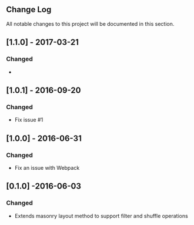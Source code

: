 ## Change Log
All notable changes to this project will be documented in this section.

## [1.1.0] - 2017-03-21
### Changed
  - 

## [1.0.1] - 2016-09-20
### Changed
  - Fix issue #1

## [1.0.0] - 2016-06-31
### Changed
  - Fix an issue with Webpack

## [0.1.0] -2016-06-03
### Changed
  - Extends masonry layout method to support filter and shuffle operations

